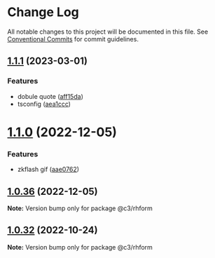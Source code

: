 # Change Log

All notable changes to this project will be documented in this file. See [Conventional Commits](https://conventionalcommits.org) for commit guidelines.

## [1.1.1](https://github.com/che3vinci/c3/compare/@c3/rhform@1.1.0...@c3/rhform@1.1.1) (2023-03-01)

### Features

- dobule quote ([aff15da](https://github.com/che3vinci/c3/commit/aff15dae3f43ca86185abd8ec257aef68cf8d41b))
- tsconfig ([aea1ccc](https://github.com/che3vinci/c3/commit/aea1ccc7d62652a10355425b024c4953ece0a95a))

# [1.1.0](https://github.com/che3vinci/c3/compare/@c3/rhform@1.0.35...@c3/rhform@1.1.0) (2022-12-05)

### Features

- zkflash gif ([aae0762](https://github.com/che3vinci/c3/commit/aae0762161753d645be1458e8f0ace77cdbbb504))

## [1.0.36](https://github.com/che3vinci/c3/compare/@c3/rhform@1.0.35...@c3/rhform@1.0.36) (2022-12-05)

**Note:** Version bump only for package @c3/rhform

## [1.0.32](https://github.com/che3vinci/c3/compare/@c3/rhform@1.0.31...@c3/rhform@1.0.32) (2022-10-24)

**Note:** Version bump only for package @c3/rhform

